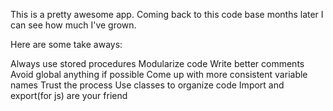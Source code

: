 This is a pretty awesome app. Coming back to this code base months later I can see how much I've grown. 

Here are some take aways:

Always use stored procedures
Modularize code
Write better comments
Avoid global anything if possible
Come up with more consistent variable names
Trust the process
Use classes to organize code
Import and export(for js) are your friend
